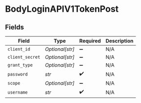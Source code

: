 # BodyLoginAPIV1TokenPost


## Fields

| Field              | Type               | Required           | Description        |
| ------------------ | ------------------ | ------------------ | ------------------ |
| `client_id`        | *Optional[str]*    | :heavy_minus_sign: | N/A                |
| `client_secret`    | *Optional[str]*    | :heavy_minus_sign: | N/A                |
| `grant_type`       | *Optional[str]*    | :heavy_minus_sign: | N/A                |
| `password`         | *str*              | :heavy_check_mark: | N/A                |
| `scope`            | *Optional[str]*    | :heavy_minus_sign: | N/A                |
| `username`         | *str*              | :heavy_check_mark: | N/A                |